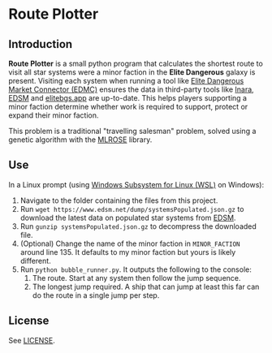 # Route Plotter

## Introduction

**Route Plotter** is a small python program that calculates the shortest route to visit all star systems were a minor faction in the **Elite Dangerous** galaxy is present. Visiting each system when running a tool like [Elite Dangerous Market Connector (EDMC)](https://edcodex.info/?m=tools&entry=150) ensures the data in third-party tools like [Inara](https://inara.cz/elite/news/), [EDSM](https://edsm.net) and [elitebgs.app](https://elitebgs.app/) are up-to-date. This helps players supporting a minor faction determine whether work is required to support, protect or expand their minor faction.

This problem is a traditional "travelling salesman" problem, solved using a genetic algorithm with the [MLROSE](https://mlrose.readthedocs.io/en/stable/) library.

## Use

In a Linux prompt (using [Windows Subsystem for Linux (WSL)](https://learn.microsoft.com/en-us/windows/wsl/install) on Windows):
1. Navigate to the folder containing the files from this project.
2. Run `wget https://www.edsm.net/dump/systemsPopulated.json.gz` to download the latest data on populated star systems from [EDSM](https://edsm.net).
3. Run `gunzip systemsPopulated.json.gz` to decompress the downloaded file.
4. (Optional) Change the name of the minor faction in `MINOR_FACTION` around line 135. It defaults to my minor faction but yours is likely different.
5. Run `python bubble_runner.py`. It outputs the following to the console:
    1. The route. Start at any system then follow the jump sequence.
    2. The longest jump required. A ship that can jump at least this far can do the route in a single jump per step. 

## License

See [LICENSE](LICENSE).
